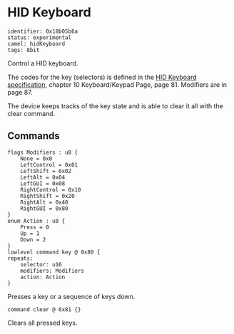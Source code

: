 # HID Keyboard

    identifier: 0x18b05b6a
    status: experimental
    camel: hidKeyboard
    tags: 8bit
    
Control a HID keyboard. 

The codes for the key (selectors) is defined in the [HID Keyboard
specification](https://usb.org/sites/default/files/hut1_21.pdf), chapter 10 Keyboard/Keypad Page, page 81.
Modifiers are in page 87.

The device keeps tracks of the key state and is able to clear it all with the clear command.

## Commands

    flags Modifiers : u8 {
        None = 0x0
        LeftControl = 0x01
        LeftShift = 0x02
        LeftAlt = 0x04
        LeftGUI = 0x08
        RightControl = 0x10
        RightShift = 0x20
        RightAlt = 0x40
        RightGUI = 0x80
    }
    enum Action : u8 {
        Press = 0
        Up = 1
        Down = 2
    }
    lowlevel command key @ 0x80 {
    repeats:
        selector: u16
        modifiers: Modifiers
        action: Action
    }
    
Presses a key or a sequence of keys down.

    command clear @ 0x81 {}
    
Clears all pressed keys.
